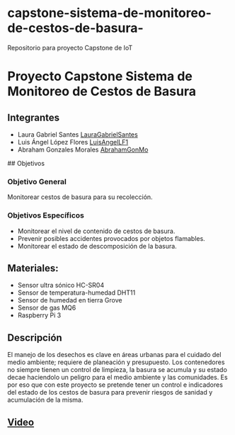 # capstone-sistema-de-monitoreo-de-cestos-de-basura-
Repositorio para proyecto Capstone de IoT
# Proyecto Capstone Sistema de Monitoreo de Cestos de Basura

## Integrantes
- Laura Gabriel Santes [LauraGabrielSantes](https://github.com/LauraGabrielSantes)
- Luis Ángel López Flores  [LuisAngelLF1](https://github.com/LuisAngelLF1)
- Abraham Gonzales Morales [AbrahamGonMo](https://github.com/AbrahamGonMo)

## Objetivos
### Objetivo General
Monitorear cestos de basura para su recolección.  

### Objetivos Específicos
- Monitorear el nivel de contenido de cestos de basura.
- Prevenir posibles accidentes provocados por objetos flamables.
- Monitorear el estado de descomposición de la basura.

## Materiales:
- Sensor ultra sónico HC-SR04
- Sensor de temperatura-humedad DHT11
- Sensor de humedad en tierra Grove
- Sensor de gas MQ6
- Raspberry Pi 3  


## Descripción
El manejo de los desechos es clave en áreas urbanas para el cuidado del medio ambiente; requiere de planeación y presupuesto. Los contenedores no siempre tienen un control de limpieza, la basura se acumula y su estado decae haciendolo un peligro para el medio ambiente y las comunidades. Es por eso que con este proyecto se pretende tener un control e indicadores del estado de los cestos de basura para prevenir riesgos de sanidad y acumulación de la misma.  


## [Video](https://drive.google.com/file/d/1dsWmhlE_vvf2uUO2agA9k3RO6vNFpHq4/view?usp=sharing)
